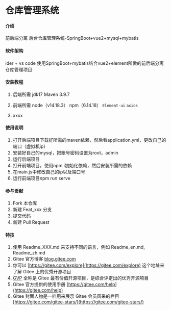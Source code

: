 # 仓库管理系统

#### 介绍
前后端分离 后台仓库管理系统-SpringBoot+vue2+mysql+mybatis

#### 软件架构
ider + vs code
使用SpringBoot+mybatis结合vue2+element所做的前后端分离仓库管理项目


#### 安装教程
1.  后端所需
jdk17
Maven 3.9.7

2.  前端所需
node（v14.18.3）    npm（6.14.18）
`Element-ui`
`axios`

3.  xxxx

#### 使用说明

1.  打开后端项目下载好所需的maven依赖，然后看application.yml，更改自己的端口（虚拟机ip）
2.  安装好自己的mysql，把账号密码设置为root，admin
3.  运行后端项目
4.  打开前端项目，使用npm i初始化依赖，然后安装所需的依赖
5.  在main.js中修改自己的ip以及端口号
6.  运行前端项目npm run serve

#### 参与贡献

1.  Fork 本仓库
2.  新建 Feat_xxx 分支
3.  提交代码
4.  新建 Pull Request


#### 特技

1.  使用 Readme\_XXX.md 来支持不同的语言，例如 Readme\_en.md, Readme\_zh.md
2.  Gitee 官方博客 [blog.gitee.com](https://blog.gitee.com)
3.  你可以 [https://gitee.com/explore](https://gitee.com/explore) 这个地址来了解 Gitee 上的优秀开源项目
4.  [GVP](https://gitee.com/gvp) 全称是 Gitee 最有价值开源项目，是综合评定出的优秀开源项目
5.  Gitee 官方提供的使用手册 [https://gitee.com/help](https://gitee.com/help)
6.  Gitee 封面人物是一档用来展示 Gitee 会员风采的栏目 [https://gitee.com/gitee-stars/](https://gitee.com/gitee-stars/)
